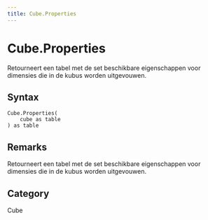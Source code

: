 ```yaml
---
title: Cube.Properties
---
```


# Cube.Properties


Retourneert een tabel met de set beschikbare eigenschappen voor dimensies die in de kubus worden uitgevouwen.


## Syntax

```powerquery
Cube.Properties(
    cube as table
) as table
```


## Remarks

Retourneert een tabel met de set beschikbare eigenschappen voor dimensies die in de kubus worden uitgevouwen.



## Category
Cube
